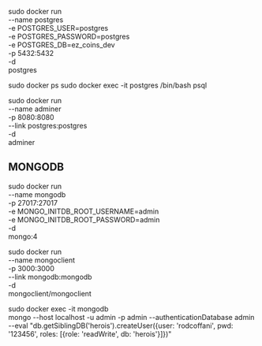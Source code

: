 sudo docker run \
    --name postgres \
    -e POSTGRES_USER=postgres \
    -e POSTGRES_PASSWORD=postgres \
    -e POSTGRES_DB=ez_coins_dev \
    -p 5432:5432 \
    -d \
    postgres

sudo docker ps
sudo docker exec -it postgres /bin/bash
psql

sudo docker run \
    --name adminer \
    -p 8080:8080 \
    --link postgres:postgres \
    -d \
    adminer

## MONGODB
sudo docker run \
    --name mongodb \
    -p 27017:27017 \
    -e MONGO_INITDB_ROOT_USERNAME=admin \
    -e MONGO_INITDB_ROOT_PASSWORD=admin \
    -d \
    mongo:4


sudo docker run \
    --name mongoclient \
    -p 3000:3000 \
    --link mongodb:mongodb \
    -d \
    mongoclient/mongoclient



sudo docker exec -it mongodb \
    mongo --host localhost -u admin -p admin --authenticationDatabase admin \
    --eval "db.getSiblingDB('herois').createUser({user: 'rodcoffani', pwd: '123456', roles: [{role: 'readWrite', db: 'herois'}]})"